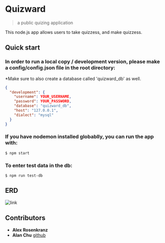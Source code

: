 # Quizward
> a public quizing application

This node.js app allows users to take quizzess, and make quizzess.

## Quick start

### In order to run a local copy / development version, please make a config/config.json file in the root directory:

*Make sure to also create a database called 'quizward_db' as well.
```json
{
  "development": {
    "username": YOUR_USERNAME,
    "password": YOUR_PASSWORD,
    "database": "quizward_db",
    "host": "127.0.0.1",
    "dialect": "mysql"
  }
}
```

### If you have nodemon installed globablly, you can run the app with:
``` shell
$ npm start
```

### To enter test data in the db:
```shell
$ npm run test-db
```

## ERD
![link](.notes/quizwardERD_update.png)

## Contributors
* **Alex Rosenkranz** 
* **Alan Chu** [github](https://github.com/thechutrain)
